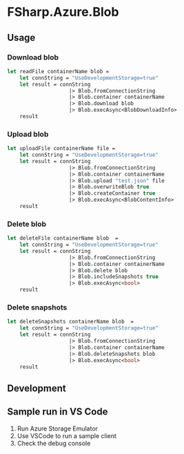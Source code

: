 # FSharp.Azure.Blob

## Usage

### Download blob

```fsharp
let readFile containerName blob =
    let connString = "UseDevelopmentStorage=true"
    let result = connString
                    |> Blob.fromConnectionString 
                    |> Blob.container containerName
                    |> Blob.download blob
                    |> Blob.execAsync<BlobDownloadInfo>
    result
```

### Upload blob

```fsharp
let uploadFile containerName file =
    let connString = "UseDevelopmentStorage=true"
    let result = connString
                    |> Blob.fromConnectionString 
                    |> Blob.container containerName
                    |> Blob.upload "test.json" file
                    |> Blob.overwriteBlob true
                    |> Blob.createContainer true
                    |> Blob.execAsync<BlobContentInfo>
    result
```

### Delete blob

```fsharp
let deleteFile containerName blob  =
    let connString = "UseDevelopmentStorage=true"
    let result = connString
                    |> Blob.fromConnectionString
                    |> Blob.container containerName
                    |> Blob.delete blob
                    |> Blob.includeSnapshots true
                    |> Blob.execAsync<bool>
    result
```

### Delete snapshots

```fsharp
let deleteSnapshots containerName blob  =
    let connString = "UseDevelopmentStorage=true"
    let result = connString
                    |> Blob.fromConnectionString 
                    |> Blob.container containerName
                    |> Blob.deleteSnapshots blob
                    |> Blob.execAsync<bool>
    result
```

## Development

## Sample run in VS Code

1. Run Azure Storage Emulator
2. Use VSCode to run a sample client
3. Check the debug console
